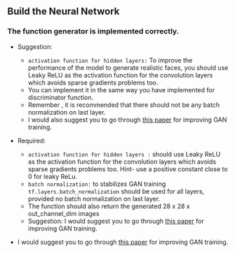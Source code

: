 ## Build the Neural Network
### The function generator is implemented correctly.

* Suggestion:
  * `activation function for hidden layers:`  To improve the performance of the model to generate realistic faces, you should use Leaky ReLU as the activation function for the convolution layers which avoids sparse gradients problems too.
  * You can implement it in the same way you have implemented for discriminator function.
  * Remember , it is recommended that there should not be any batch normalization on last layer.
  * I would also suggest you to go through [this paper](https://arxiv.org/abs/1606.03498) for improving GAN training.

* Required:
    * `activation function for hidden layers :` should use Leaky ReLU as the activation function for the convolution layers which avoids sparse gradients problems too.
       Hint- use a positive constant close to 0 for leaky ReLu.
    * `batch normalization:` to stabilizes GAN training `tf.layers.batch_normalization` should be used for all layers, provided no batch normalization on last layer.
    * The function should also return the generated 28 x 28 x out_channel_dim images
    * Suggestion: I would suggest you to go through [this paper](https://arxiv.org/abs/1606.03498) for improving GAN training.

* I would suggest you to go through [this paper](https://arxiv.org/abs/1606.03498) for improving GAN training.